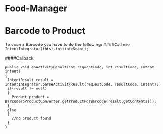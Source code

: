 # Food-Manager

# Barcode to Product
To scan a Barcode you have to do the following:
####Call
`new IntentIntegrator(this).initiateScan();`

####Callback
```
public void onActivityResult(int requestCode, int resultCode, Intent intent)
{
 IntentResult result = IntentIntegrator.parseActivityResult(requestCode, resultCode, intent);
 if(result != null)
 {
   Product product = BarcodeToProductConverter.getProductForBarcode(result.getContents());
 }
 else
 {
   //no product found
 }
}
```
